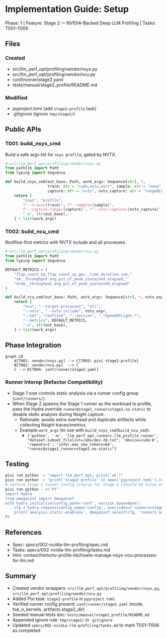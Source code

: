 # Implementation Guide: Setup

Phase: 1 | Feature: Stage 2 — NVIDIA-Backed Deep LLM Profiling | Tasks: T001–T006

## Files

### Created
- src/llm_perf_opt/profiling/vendor/nsys.py
- src/llm_perf_opt/profiling/vendor/ncu.py
- conf/runner/stage2.yaml
- tests/manual/stage2_profile/README.md

### Modified
- pyproject.toml (add `stage2-profile` task)
- .gitignore (ignore `tmp/stage2/`)

## Public APIs

### T001: build_nsys_cmd

Build a safe argv list for `nsys profile`, gated by NVTX.

```python
# src/llm_perf_opt/profiling/vendor/nsys.py
from pathlib import Path
from typing import Sequence

def build_nsys_cmd(out_base: Path, work_argv: Sequence[str], *,
                   trace: str = "cuda,nvtx,osrt", sample: str = "none",
                   capture: str = "nvtx", nvtx_capture: str = "range@LLM") -> list[str]:
    return [
        "nsys", "profile",
        f"--trace={trace}", f"--sample={sample}",
        f"--capture-range={capture}", f"--nvtx-capture={nvtx_capture}",
        "-o", str(out_base),
    ] + list(work_argv)
```

### T002: build_ncu_cmd

Roofline-first metrics with NVTX include and all processes.

```python
# src/llm_perf_opt/profiling/vendor/ncu.py
from pathlib import Path
from typing import Sequence

DEFAULT_METRICS = (
    "flop_count_hp,flop_count_sp,gpu__time_duration.sum,"
    "sm__throughput.avg.pct_of_peak_sustained_elapsed,"
    "dram__throughput.avg.pct_of_peak_sustained_elapsed"
)

def build_ncu_cmd(out_base: Path, work_argv: Sequence[str], *, nvtx_expr: str) -> list[str]:
    return [
        "ncu", "--target-processes", "all",
        "--nvtx", "--nvtx-include", nvtx_expr,
        "--set", "roofline", "--section", ".*SpeedOfLight.*",
        "--metrics", DEFAULT_METRICS,
        "-o", str(out_base),
    ] + list(work_argv)
```

## Phase Integration

```mermaid
graph LR
    A[T001: vendor/nsys.py] --> C[T003: pixi stage2-profile]
    B[T002: vendor/ncu.py]  --> C
    C --> D[T004: conf/runner/stage2.yaml]
```

### Runner Interop (Refactor Compatibility)

- Stage 1 now controls static analysis via a runner config group (`conf/runners/`).
- When Stage 2 spawns the Stage 1 runner as the workload to profile, pass the Hydra override `runner@stage1_runner=stage1.no-static` to disable static analysis during Nsight capture.
  - Rationale: avoids extra overhead and duplicate artifacts while collecting Nsight traces/metrics.
  - Example `work_argv` (to use with `build_nsys_cmd`/`build_ncu_cmd`):
    - `['python', '-m', 'llm_perf_opt.runners.llm_profile_runner', "dataset.subset_filelist=/abs/dev-20.txt", 'device=cuda:0', 'repeats=1', 'infer.max_new_tokens=64', "runner@stage1_runner=stage1.no-static"]`

## Testing

```bash
pixi run python -c "import llm_perf_opt; print('ok')"
pixi run python -c "print('stage2-profile' in open('pyproject.toml').read())"
# Confirm Stage 1 runner config interop for Stage 2 (should be False when using no-static)
pixi run python - <<'PY'
import hydra
from omegaconf import OmegaConf
with hydra.initialize(config_path='conf', version_base=None):
    cfg = hydra.compose(config_name='config', overrides=['runners=stage1.no-static'])
    print('analysis.static.enabled=', OmegaConf.select(cfg, 'runners.analysis.static.enabled'))
PY
```

## References
- Spec: specs/002-nvidia-llm-profiling/spec.md
- Tasks: specs/002-nvidia-llm-profiling/tasks.md
- Hint: context/hints/nv-profile-kb/howto-manage-nsys-ncu-processes-for-llm.md

## Summary
- Created vendor wrappers: `src/llm_perf_opt/profiling/vendor/nsys.py`, `src/llm_perf_opt/profiling/vendor/ncu.py`
- Added Pixi task: `stage2-profile` in `pyproject.toml`
- Verified runner config present: `conf/runner/stage2.yaml` (mode, top_n_kernels, artifacts.stage2_dir)
- Seeded manual tests doc: `tests/manual/stage2_profile/README.md`
- Appended ignore rule: `tmp/stage2/` in `.gitignore`
- Updated `specs/002-nvidia-llm-profiling/tasks.md` to mark T001–T006 as completed
